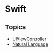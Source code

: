 # Swift

## Topics
- [UIViewController](UIViewController.md)
- [Natural Language](NaturalLanguage.md)